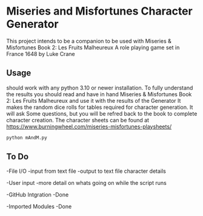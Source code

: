 # Miseries and Misfortunes Character Generator

This project intends to be a companion to be used with Miseries & Misfortunes Book 2: Les Fruits Malheureux
A role playing game set in France 1648 by Luke Crane


## Usage

should work with any python 3.10 or newer installation.
To fully understand the results you should read and have in hand Miseries & Misfortunes Book 2: Les Fruits Malheureux and use it with the results of the Generator
It makes the random dice rolls for tables required for character generation. It will ask Some questions, but you will be refred back to the book to complete character creation.
The character sheets can be found at https://www.burningwheel.com/miseries-misfortunes-playsheets/

```bash
python mAndM.py
```
    
## To Do
-File I/O
    -input from text file
    -output to text file character details

-User input
    -more detail on whats going on while the script runs

-GitHub Intgration
    -Done

-Imported Modules
    -Done
